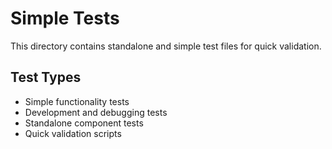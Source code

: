 # Simple Tests

This directory contains standalone and simple test files for quick validation.

## Test Types
- Simple functionality tests
- Development and debugging tests
- Standalone component tests
- Quick validation scripts
